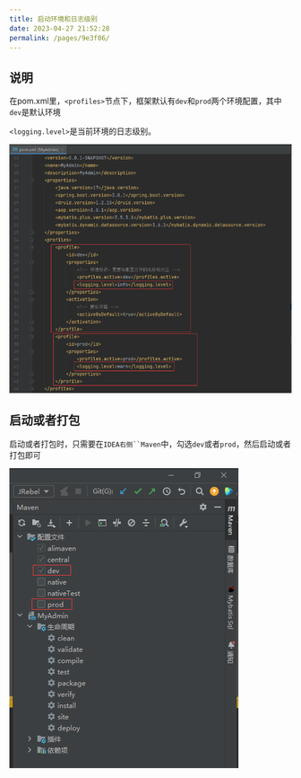 ```yaml
---
title: 启动环境和日志级别
date: 2023-04-27 21:52:28
permalink: /pages/9e3f06/
---
```

## 说明

在pom.xml里，`<profiles>`节点下，框架默认有`dev`和`prod`两个环境配置，其中`dev`是默认环境

`<logging.level>`是当前环境的日志级别。

![](/img/快速开始/1.png)

## 启动或者打包

启动或者打包时，只需要在`IDEA右侧``Maven`中，勾选`dev`或者`prod`，然后启动或者打包即可

![](/img/快速开始/2.png)
